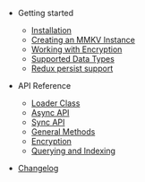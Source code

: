 - Getting started

  - [Installation](gettingstarted.md)
  - [Creating an MMKV Instance](creatinginstance.md)
  - [Working with Encryption](workingwithencryption.md)
  - [Supported Data Types](datatypes.md)
  - [Redux persist support](redux-persist.md)

- API Reference

  - [Loader Class](loaderclass.md)
  - [Async API](asyncapi.md)
  - [Sync API](callbackapi.md)
  - [General Methods](generalmethods.md)
  - [Encryption](encryption.md)
  - [Querying and Indexing](queryingandindexing.md)


- [Changelog](changelog.md)



